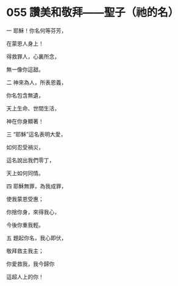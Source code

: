 # 055 讚美和敬拜——聖子（祂的名）

一 耶穌！你名何等芬芳，

在蒙恩人身上！

得救罪人，心裏所念，

無一像你這甜。

二 神來為人，所表恩義，

你名包含無遺，

天上生命、世間生活，

神在你身顯著！

三 “耶穌”這名表明大愛，

如何忍受禍災，

這名說出我們零丁，

天上如何同情。

四 耶穌無罪，為我成罪，

使我蒙恩受惠；

你捨你身，來得我心，

今後你重我輕。

五 題起你名，我心即伏，

敬拜救主我主；

你愛救我，我今歸你

這超人上的你！

